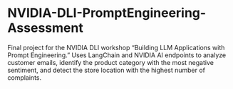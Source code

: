 # NVIDIA-DLI-PromptEngineering-Assessment
Final project for the NVIDIA DLI workshop “Building LLM Applications with Prompt Engineering.” Uses LangChain and NVIDIA AI endpoints to analyze customer emails, identify the product category with the most negative sentiment, and detect the store location with the highest number of complaints.
